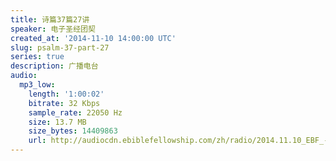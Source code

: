```yaml
---
title: 诗篇37篇27讲
speaker: 电子圣经团契
created_at: '2014-11-10 14:00:00 UTC'
slug: psalm-37-part-27
series: true
description: 广播电台
audio:
  mp3_low:
    length: '1:00:02'
    bitrate: 32 Kbps
    sample_rate: 22050 Hz
    size: 13.7 MB
    size_bytes: 14409863
    url: http://audiocdn.ebiblefellowship.com/zh/radio/2014.11.10_EBF_-_Psalm_37_Part_27.mp3
---
```

